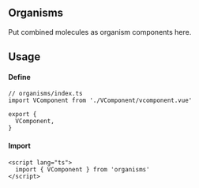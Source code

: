 ## Organisms
Put combined molecules as organism components here.

## Usage
#### Define
```ts{2,5}
// organisms/index.ts
import VComponent from './VComponent/vcomponent.vue'

export {
  VComponent,
}
```

#### Import
```vue{2}
<script lang="ts">
  import { VComponent } from 'organisms'
</script>
```
